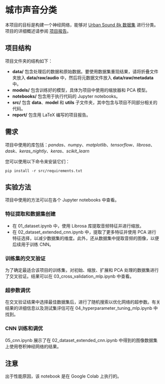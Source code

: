 # 城市声音分类

本项目的目标是构建一个神经网络，能够对 [Urban Sound 8k 数据集](https://zenodo.org/record/1203745/files/UrbanSound8K.tar.gz?download=1) 进行分类。<br>
项目的详细概述请参阅 [项目报告](https://github.com/WangLaoShi/urban-sound-classification/blob/main/report/report.pdf)。

## 项目结构

项目文件夹的结构如下：
- **data/** 包含处理后的数据和原始数据。要使用数据集重现结果，请将折叠文件夹放入 **data/raw/audio** 中，然后将元数据文件放入 **data/raw/metadata** 中。
- **models/** 包含训练好的模型，具体为项目中使用的缩放器和 PCA 模型。
- **notebooks/** 包含用于执行代码的 Jupyter notebooks。
- **src/** 包含 **data**、**model** 和 **utils** 子文件夹，其中包含与项目不同部分相关的代码。
- **report/** 包含用 LaTeX 编写的项目报告。

## 需求

项目中使用的库包括：*pandas*、*numpy*、*matplotlib*、*tensorflow*、*librosa*、*dask*、*keras_nightly*、*keras*、*scikit_learn*

您可以使用以下命令来安装它们：

```shell
pip install -r src/requirements.txt
```

## 实验方法

项目中使用的方法可以在各个 Jupyter notebooks 中查看。

### 特征提取和数据集创建

* 在 01_dataset.ipynb 中，使用 Librosa 库提取音频特征并进行缩放。
* 在 02_dataset_extended_cnn.ipynb 中，提取了更多特征并使用 PCA 进行特征选择，以减少数据集的维度。此外，还从数据集中提取音频的图像，以便后续用于训练 CNN。

### 训练集的交叉验证

为了确定最适合该项目的训练集，对初始、缩放、扩展和 PCA 处理的数据集进行了交叉验证。结果可以在 03_cross_validation_mlp.ipynb 中查看。

### 超参数调优

在交叉验证结果中选择最佳数据集后，进行了随机搜索以优化网络的超参数。有关结果的详细信息以及测试集评估可在 04_hyperparameter_tuning_mlp.ipynb 中找到。

### CNN 训练和调优

05_cnn.ipynb 展示了在 02_dataset_extended_cnn.ipynb 中得到的图像数据集上使用卷积神经网络的结果。

## 注意

出于性能原因，该 notebook 是在 Google Colab 上执行的。

